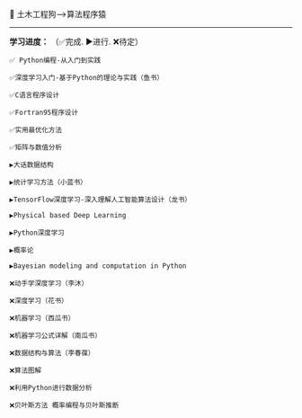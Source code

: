    
🌱 土木工程狗——>算法程序猿

***

**学习进度：** （✅完成. ▶️进行. ❌待定）

    ✅ Python编程-从入门到实践

    ✅深度学习入门-基于Python的理论与实践（鱼书）
    
    ✅C语言程序设计
    
    ✅Fortran95程序设计
    
    ✅实用最优化方法
    
    ✅矩阵与数值分析
           
    ▶️大话数据结构
    
    ▶️统计学习方法（小蓝书）
    
    ▶️TensorFlow深度学习-深入理解人工智能算法设计（龙书）
    
    ▶️Physical based Deep Learning
    
    ▶️Python深度学习
    
    ▶️概率论
    
    ▶️Bayesian modeling and computation in Python
       
    ❌动手学深度学习（李沐）
    
    ❌深度学习（花书）
    
    ❌机器学习（西瓜书）
    
    ❌机器学习公式详解（南瓜书）
    
    ❌数据结构与算法（李春葆）
    
    ❌算法图解
    
    ❌利用Python进行数据分析
    
    ❌贝叶斯方法 概率编程与贝叶斯推断
    

